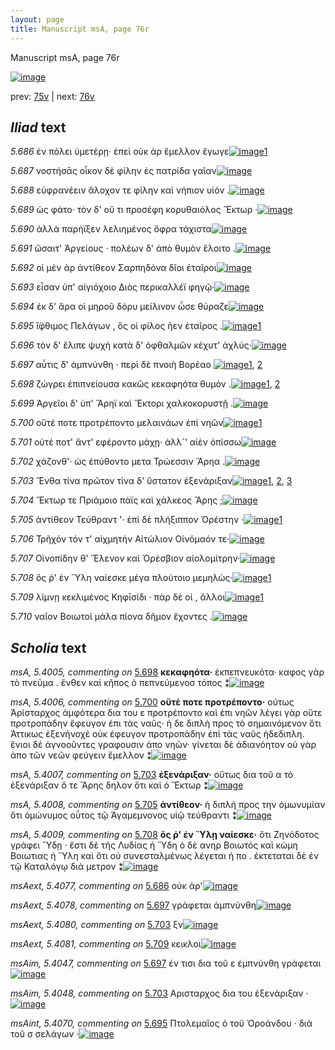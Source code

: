 ```yaml
---
layout: page
title: Manuscript msA, page 76r
---
```


Manuscript msA, page 76r

[![image](http://www.homermultitext.org/iipsrv?OBJ=IIP,1.0&FIF=/project/homer/pyramidal/deepzoom/hmt/vaimg/2017a/VA076RN_0077.tif&WID=100&CVT=JPEG)](http://www.homermultitext.org/ict2/?urn=urn:cite2:hmt:vaimg.2017a:VA076RN_0077)

prev:  [75v](../75v) | next:  [76v](../76v)

## *Iliad* text

*5.686* <a id="5.686"/> ἐν πόλει ὑμετέρῃ· ἐπεὶ οὐκ ὰρ ἔμελλον ἔγωγε[![image](http://www.homermultitext.org/iipsrv?OBJ=IIP,1.0&FIF=/project/homer/pyramidal/deepzoom/hmt/vaimg/2017a/VA076RN_0077.tif&RGN=0.185,0.1938,0.366,0.0323&WID=1000&CVT=JPEG)](http://www.homermultitext.org/ict2/?urn=urn:cite2:hmt:vaimg.2017a:VA076RN_0077@0.185,0.1938,0.366,0.0323)[1](#msAext_5.4077)

*5.687* <a id="5.687"/> νοστήσᾱς οἶκον δὲ φίλην ἐς πατρίδα γαῖαν[![image](http://www.homermultitext.org/iipsrv?OBJ=IIP,1.0&FIF=/project/homer/pyramidal/deepzoom/hmt/vaimg/2017a/VA076RN_0077.tif&RGN=0.187,0.2186,0.37,0.0323&WID=1000&CVT=JPEG)](http://www.homermultitext.org/ict2/?urn=urn:cite2:hmt:vaimg.2017a:VA076RN_0077@0.187,0.2186,0.37,0.0323)

*5.688* <a id="5.688"/> εὐφρανέειν ἄλοχον τε φίλην καὶ νήπιον υἱόν .[![image](http://www.homermultitext.org/iipsrv?OBJ=IIP,1.0&FIF=/project/homer/pyramidal/deepzoom/hmt/vaimg/2017a/VA076RN_0077.tif&RGN=0.186,0.2359,0.389,0.0323&WID=1000&CVT=JPEG)](http://www.homermultitext.org/ict2/?urn=urn:cite2:hmt:vaimg.2017a:VA076RN_0077@0.186,0.2359,0.389,0.0323)

*5.689* <a id="5.689"/> ὡς φάτο· τὸν δ' οὔ τι προσέφη κορυθαιόλος Ἕκτωρ ·[![image](http://www.homermultitext.org/iipsrv?OBJ=IIP,1.0&FIF=/project/homer/pyramidal/deepzoom/hmt/vaimg/2017a/VA076RN_0077.tif&RGN=0.182,0.2517,0.428,0.0338&WID=1000&CVT=JPEG)](http://www.homermultitext.org/ict2/?urn=urn:cite2:hmt:vaimg.2017a:VA076RN_0077@0.182,0.2517,0.428,0.0338)

*5.690* <a id="5.690"/> ἀλλὰ παρήϊξεν λελιημένος ὄφρα τάχιστα[![image](http://www.homermultitext.org/iipsrv?OBJ=IIP,1.0&FIF=/project/homer/pyramidal/deepzoom/hmt/vaimg/2017a/VA076RN_0077.tif&RGN=0.183,0.275,0.396,0.0338&WID=1000&CVT=JPEG)](http://www.homermultitext.org/ict2/?urn=urn:cite2:hmt:vaimg.2017a:VA076RN_0077@0.183,0.275,0.396,0.0338)

*5.691* <a id="5.691"/> ὤσαιτ' Ἀργείους · 					πολέων δ' ἀπὸ θυμὸν ἕλοιτο .[![image](http://www.homermultitext.org/iipsrv?OBJ=IIP,1.0&FIF=/project/homer/pyramidal/deepzoom/hmt/vaimg/2017a/VA076RN_0077.tif&RGN=0.181,0.2938,0.416,0.0285&WID=1000&CVT=JPEG)](http://www.homermultitext.org/ict2/?urn=urn:cite2:hmt:vaimg.2017a:VA076RN_0077@0.181,0.2938,0.416,0.0285)

*5.692* <a id="5.692"/> οἱ μὲν ὰρ ἀντίθεον Σαρπηδόνα δῖοι ἑταῖροι[![image](http://www.homermultitext.org/iipsrv?OBJ=IIP,1.0&FIF=/project/homer/pyramidal/deepzoom/hmt/vaimg/2017a/VA076RN_0077.tif&RGN=0.182,0.314,0.386,0.0293&WID=1000&CVT=JPEG)](http://www.homermultitext.org/ict2/?urn=urn:cite2:hmt:vaimg.2017a:VA076RN_0077@0.182,0.314,0.386,0.0293)

*5.693* <a id="5.693"/> εἷσαν ὑπ' αἰγιόχοιο Διὸς 					περικαλλέϊ φηγῷ·[![image](http://www.homermultitext.org/iipsrv?OBJ=IIP,1.0&FIF=/project/homer/pyramidal/deepzoom/hmt/vaimg/2017a/VA076RN_0077.tif&RGN=0.184,0.3298,0.396,0.0346&WID=1000&CVT=JPEG)](http://www.homermultitext.org/ict2/?urn=urn:cite2:hmt:vaimg.2017a:VA076RN_0077@0.184,0.3298,0.396,0.0346)

*5.694* <a id="5.694"/> ἐκ δ' ἄρα οἱ μηροῦ δόρυ μείλινον ὦσε θύραζε[![image](http://www.homermultitext.org/iipsrv?OBJ=IIP,1.0&FIF=/project/homer/pyramidal/deepzoom/hmt/vaimg/2017a/VA076RN_0077.tif&RGN=0.186,0.3539,0.403,0.0293&WID=1000&CVT=JPEG)](http://www.homermultitext.org/ict2/?urn=urn:cite2:hmt:vaimg.2017a:VA076RN_0077@0.186,0.3539,0.403,0.0293)

*5.695* <a id="5.695"/> ἴ̈φθιμος Πελάγων , ὅς 					οἱ φίλος ῆεν ἑταῖρος .[![image](http://www.homermultitext.org/iipsrv?OBJ=IIP,1.0&FIF=/project/homer/pyramidal/deepzoom/hmt/vaimg/2017a/VA076RN_0077.tif&RGN=0.182,0.3727,0.388,0.0278&WID=1000&CVT=JPEG)](http://www.homermultitext.org/ict2/?urn=urn:cite2:hmt:vaimg.2017a:VA076RN_0077@0.182,0.3727,0.388,0.0278)[1](#msAint_5.4070)

*5.696* <a id="5.696"/> τὸν δ' ἔλιπε ψυχὴ κατὰ δ' ὀφθαλμῶν κέχυτ' ἀχλύς·[![image](http://www.homermultitext.org/iipsrv?OBJ=IIP,1.0&FIF=/project/homer/pyramidal/deepzoom/hmt/vaimg/2017a/VA076RN_0077.tif&RGN=0.185,0.3869,0.437,0.0346&WID=1000&CVT=JPEG)](http://www.homermultitext.org/ict2/?urn=urn:cite2:hmt:vaimg.2017a:VA076RN_0077@0.185,0.3869,0.437,0.0346)

*5.697* <a id="5.697"/> αὖτις δ' ἀμπνύνθη · περὶ δὲ πνοιὴ 						 Βορέαο 				[![image](http://www.homermultitext.org/iipsrv?OBJ=IIP,1.0&FIF=/project/homer/pyramidal/deepzoom/hmt/vaimg/2017a/VA076RN_0077.tif&RGN=0.186,0.4095,0.361,0.0293&WID=1000&CVT=JPEG)](http://www.homermultitext.org/ict2/?urn=urn:cite2:hmt:vaimg.2017a:VA076RN_0077@0.186,0.4095,0.361,0.0293)[1](#msAext_5.4078), [2](#msAim_5.4047)

*5.698* <a id="5.698"/> ζώγρει ἐπιπνείουσα κακῶς κεκαφηότα θυμόν .[![image](http://www.homermultitext.org/iipsrv?OBJ=IIP,1.0&FIF=/project/homer/pyramidal/deepzoom/hmt/vaimg/2017a/VA076RN_0077.tif&RGN=0.186,0.4267,0.442,0.0368&WID=1000&CVT=JPEG)](http://www.homermultitext.org/ict2/?urn=urn:cite2:hmt:vaimg.2017a:VA076RN_0077@0.186,0.4267,0.442,0.0368)[1](#msAext_5.4079), [2](#msA_5.4005)

*5.699* <a id="5.699"/> Ἀργεῖοι δ' ὑπ' 						 Ἄρηϊ καὶ Ἕκτορι χαλκοκορυστῇ .[![image](http://www.homermultitext.org/iipsrv?OBJ=IIP,1.0&FIF=/project/homer/pyramidal/deepzoom/hmt/vaimg/2017a/VA076RN_0077.tif&RGN=0.191,0.4515,0.43,0.027&WID=1000&CVT=JPEG)](http://www.homermultitext.org/ict2/?urn=urn:cite2:hmt:vaimg.2017a:VA076RN_0077@0.191,0.4515,0.43,0.027)

*5.700* <a id="5.700"/> οὔτέ ποτε προτρέποντο μελαινάων ἐπὶ νηῶν[![image](http://www.homermultitext.org/iipsrv?OBJ=IIP,1.0&FIF=/project/homer/pyramidal/deepzoom/hmt/vaimg/2017a/VA076RN_0077.tif&RGN=0.192,0.4696,0.411,0.027&WID=1000&CVT=JPEG)](http://www.homermultitext.org/ict2/?urn=urn:cite2:hmt:vaimg.2017a:VA076RN_0077@0.192,0.4696,0.411,0.027)[1](#msA_5.4006)

*5.701* <a id="5.701"/> οὐτέ ποτ' ἄντ' εφέροντο μάχῃ· ἀλλ`' αἰὲν ὀπίσσω[![image](http://www.homermultitext.org/iipsrv?OBJ=IIP,1.0&FIF=/project/homer/pyramidal/deepzoom/hmt/vaimg/2017a/VA076RN_0077.tif&RGN=0.192,0.4884,0.419,0.0278&WID=1000&CVT=JPEG)](http://www.homermultitext.org/ict2/?urn=urn:cite2:hmt:vaimg.2017a:VA076RN_0077@0.192,0.4884,0.419,0.0278)

*5.702* <a id="5.702"/> χάζονθ'· ὡς ἐπύθοντο μετα Τρώεσσιν 					 Ἄρηα .[![image](http://www.homermultitext.org/iipsrv?OBJ=IIP,1.0&FIF=/project/homer/pyramidal/deepzoom/hmt/vaimg/2017a/VA076RN_0077.tif&RGN=0.192,0.5079,0.389,0.0323&WID=1000&CVT=JPEG)](http://www.homermultitext.org/ict2/?urn=urn:cite2:hmt:vaimg.2017a:VA076RN_0077@0.192,0.5079,0.389,0.0323)

*5.703* <a id="5.703"/> Ἔνθα τίνα πρῶτον τίνα δ' ὕστατον ἐξενάριξαν[![image](http://www.homermultitext.org/iipsrv?OBJ=IIP,1.0&FIF=/project/homer/pyramidal/deepzoom/hmt/vaimg/2017a/VA076RN_0077.tif&RGN=0.189,0.5259,0.432,0.0316&WID=1000&CVT=JPEG)](http://www.homermultitext.org/ict2/?urn=urn:cite2:hmt:vaimg.2017a:VA076RN_0077@0.189,0.5259,0.432,0.0316)[1](#msAext_5.4080), [2](#msA_5.4007), [3](#msAim_5.4048)

*5.704* <a id="5.704"/> Ἕκτωρ τε Πριάμοιο πάϊς καὶ χάλκεος Ἄρης ;[![image](http://www.homermultitext.org/iipsrv?OBJ=IIP,1.0&FIF=/project/homer/pyramidal/deepzoom/hmt/vaimg/2017a/VA076RN_0077.tif&RGN=0.188,0.5432,0.423,0.0301&WID=1000&CVT=JPEG)](http://www.homermultitext.org/ict2/?urn=urn:cite2:hmt:vaimg.2017a:VA076RN_0077@0.188,0.5432,0.423,0.0301)

*5.705* <a id="5.705"/> ἀντίθεον Τεύθραντ '· 					ἐπὶ δὲ πλήξιππον Ὀρέστην ·[![image](http://www.homermultitext.org/iipsrv?OBJ=IIP,1.0&FIF=/project/homer/pyramidal/deepzoom/hmt/vaimg/2017a/VA076RN_0077.tif&RGN=0.189,0.5642,0.423,0.0301&WID=1000&CVT=JPEG)](http://www.homermultitext.org/ict2/?urn=urn:cite2:hmt:vaimg.2017a:VA076RN_0077@0.189,0.5642,0.423,0.0301)[1](#msA_5.4008)

*5.706* <a id="5.706"/> Τρῆχόν τόν τ' αἰχμητὴν 						 Αἰτώλιον 					 Οἰνόμαόν τε·[![image](http://www.homermultitext.org/iipsrv?OBJ=IIP,1.0&FIF=/project/homer/pyramidal/deepzoom/hmt/vaimg/2017a/VA076RN_0077.tif&RGN=0.189,0.583,0.399,0.0301&WID=1000&CVT=JPEG)](http://www.homermultitext.org/ict2/?urn=urn:cite2:hmt:vaimg.2017a:VA076RN_0077@0.189,0.583,0.399,0.0301)

*5.707* <a id="5.707"/> Οἰνοπίδην θ' Ἕλενον καὶ Ὀρέσβιον αἰολομίτρην·[![image](http://www.homermultitext.org/iipsrv?OBJ=IIP,1.0&FIF=/project/homer/pyramidal/deepzoom/hmt/vaimg/2017a/VA076RN_0077.tif&RGN=0.188,0.6041,0.414,0.0301&WID=1000&CVT=JPEG)](http://www.homermultitext.org/ict2/?urn=urn:cite2:hmt:vaimg.2017a:VA076RN_0077@0.188,0.6041,0.414,0.0301)

*5.708* <a id="5.708"/> ὅς ῥ' ἐν Ὕλη 					ναίεσκε μέγα πλούτοιο μεμηλὼς·[![image](http://www.homermultitext.org/iipsrv?OBJ=IIP,1.0&FIF=/project/homer/pyramidal/deepzoom/hmt/vaimg/2017a/VA076RN_0077.tif&RGN=0.187,0.6221,0.386,0.0301&WID=1000&CVT=JPEG)](http://www.homermultitext.org/ict2/?urn=urn:cite2:hmt:vaimg.2017a:VA076RN_0077@0.187,0.6221,0.386,0.0301)[1](#msA_5.4009)

*5.709* <a id="5.709"/> λίμνῃ κεκλιμένος Κηφῑσίδι · πὰρ δέ οἱ , ἄλλοι[![image](http://www.homermultitext.org/iipsrv?OBJ=IIP,1.0&FIF=/project/homer/pyramidal/deepzoom/hmt/vaimg/2017a/VA076RN_0077.tif&RGN=0.184,0.6424,0.395,0.0301&WID=1000&CVT=JPEG)](http://www.homermultitext.org/ict2/?urn=urn:cite2:hmt:vaimg.2017a:VA076RN_0077@0.184,0.6424,0.395,0.0301)[1](#msAext_5.4081)

*5.710* <a id="5.710"/> ναῖον Βοιωτοὶ μάλα 					πίονα δῆμον ἔχοντες .[![image](http://www.homermultitext.org/iipsrv?OBJ=IIP,1.0&FIF=/project/homer/pyramidal/deepzoom/hmt/vaimg/2017a/VA076RN_0077.tif&RGN=0.191,0.6612,0.37,0.0301&WID=1000&CVT=JPEG)](http://www.homermultitext.org/ict2/?urn=urn:cite2:hmt:vaimg.2017a:VA076RN_0077@0.191,0.6612,0.37,0.0301)

## *Scholia* text

*msA, 5.4005, commenting on* [5.698](#5.698)  <a id="msA_5.4005"/> **κεκαφηότα·** ἐκπεπνευκότα· καφος γὰρ τὸ πνεῦμα . ἔνθεν καὶ κῆπος ὸ πεπνεύμενοσ τόπος ⁑[![image](http://www.homermultitext.org/iipsrv?OBJ=IIP,1.0&FIF=/project/homer/pyramidal/deepzoom/hmt/vaimg/2017a/VA076RN_0077.tif&RGN=0.62343404568902,0.428769017980636,0.203389830508475,0.0503457814661134&WID=1000&CVT=JPEG)](http://www.homermultitext.org/ict2/?urn=urn:cite2:hmt:vaimg.2017a:VA076RN_0077@0.62343404568902,0.428769017980636,0.203389830508475,0.0503457814661134)

*msA, 5.4006, commenting on* [5.700](#5.700)  <a id="msA_5.4006"/> **οὔτέ ποτε προτρέποντο·** ούτως Ἀρίσταρχος ἀμφότερα δια του ε προτρέποντο καὶ ἐπι νηῶν λέγει γὰρ οὔτε προτροπάδην ἔφευγον ἐπι τὰς ναῦς· ἡ δε διπλὴ προς τὸ σημαινόμενον ὅτι Ἀττικως ἐξενήνοχέ οὐκ έφευγον προτροπάδην ἐπὶ τὰς ναῦς ὴδεδιπλη. ἔνιοι δὲ ἀγνοοῦντες γραφουσιν ἀπο νηῶν· γίνεται δὲ ἀδιανόητον οὐ γὰρ ἀπο τῶν νεῶν φεύγειν ἔμελλον ⁑[![image](http://www.homermultitext.org/iipsrv?OBJ=IIP,1.0&FIF=/project/homer/pyramidal/deepzoom/hmt/vaimg/2017a/VA076RN_0077.tif&RGN=0.622697126013265,0.478008298755187,0.214443625644805,0.115076071922545&WID=1000&CVT=JPEG)](http://www.homermultitext.org/ict2/?urn=urn:cite2:hmt:vaimg.2017a:VA076RN_0077@0.622697126013265,0.478008298755187,0.214443625644805,0.115076071922545)

*msA, 5.4007, commenting on* [5.703](#5.703)  <a id="msA_5.4007"/> **ἐξενάριξαν·** οὕτως δια τοῦ α τὸ ἐξενάριξαν ὅ τε Ἄρης δηλον ὅτι καὶ ὁ Ἕκτωρ ⁑[![image](http://www.homermultitext.org/iipsrv?OBJ=IIP,1.0&FIF=/project/homer/pyramidal/deepzoom/hmt/vaimg/2017a/VA076RN_0077.tif&RGN=0.605747973470892,0.585338865836791,0.239130434782609,0.0343015214384509&WID=1000&CVT=JPEG)](http://www.homermultitext.org/ict2/?urn=urn:cite2:hmt:vaimg.2017a:VA076RN_0077@0.605747973470892,0.585338865836791,0.239130434782609,0.0343015214384509)

*msA, 5.4008, commenting on* [5.705](#5.705)  <a id="msA_5.4008"/> **ἀντίθεον·** ἡ διπλὴ προς την ὁμωνυμίαν ὅτι ὁμώνυμος οὗτος τῷ Ἀγαμεμνονος υἱῷ τεύθραντι ⁑[![image](http://www.homermultitext.org/iipsrv?OBJ=IIP,1.0&FIF=/project/homer/pyramidal/deepzoom/hmt/vaimg/2017a/VA076RN_0077.tif&RGN=0.604642593957259,0.613001383125864,0.221075902726603,0.0459197786998617&WID=1000&CVT=JPEG)](http://www.homermultitext.org/ict2/?urn=urn:cite2:hmt:vaimg.2017a:VA076RN_0077@0.604642593957259,0.613001383125864,0.221075902726603,0.0459197786998617)

*msA, 5.4009, commenting on* [5.708](#5.708)  <a id="msA_5.4009"/> **ὅς ῥ' ἐν Ὕλῃ ναίεσκε·** ὅτι Ζηνόδοτος γράφει Ὕδῃ · ἔστι δὲ τῆς Λυδίας ἡ Ὕδη ὁ δὲ ανηρ Βοιωτός καὶ κώμη Βοιωτιας ἡ Ὕλη καὶ ὅτι οὐ συνεσταλμένως λέγεται ἡ πο . ἐκτεταται δὲ ἐν τῷ Καταλόγῳ διὰ μετρον ⁑[![image](http://www.homermultitext.org/iipsrv?OBJ=IIP,1.0&FIF=/project/homer/pyramidal/deepzoom/hmt/vaimg/2017a/VA076RN_0077.tif&RGN=0.599852616064849,0.655048409405256,0.223655121591746,0.0697095435684647&WID=1000&CVT=JPEG)](http://www.homermultitext.org/ict2/?urn=urn:cite2:hmt:vaimg.2017a:VA076RN_0077@0.599852616064849,0.655048409405256,0.223655121591746,0.0697095435684647)

*msAext, 5.4077, commenting on* [5.686](#5.686)  <a id="msAext_5.4077"/> οὐκ άρ'[![image](http://www.homermultitext.org/iipsrv?OBJ=IIP,1.0&FIF=/project/homer/pyramidal/deepzoom/hmt/vaimg/2017a/VA076RN_0077.tif&RGN=0.849299926308032,0.195850622406639,0.0331613854089904,0.0182572614107884&WID=1000&CVT=JPEG)](http://www.homermultitext.org/ict2/?urn=urn:cite2:hmt:vaimg.2017a:VA076RN_0077@0.849299926308032,0.195850622406639,0.0331613854089904,0.0182572614107884)

*msAext, 5.4078, commenting on* [5.697](#5.697)  <a id="msAext_5.4078"/> γράφεται ἀμπνύνθη[![image](http://www.homermultitext.org/iipsrv?OBJ=IIP,1.0&FIF=/project/homer/pyramidal/deepzoom/hmt/vaimg/2017a/VA076RN_0077.tif&RGN=0.805821665438467,0.404702627939142,0.0700073691967576,0.0246196403872752&WID=1000&CVT=JPEG)](http://www.homermultitext.org/ict2/?urn=urn:cite2:hmt:vaimg.2017a:VA076RN_0077@0.805821665438467,0.404702627939142,0.0700073691967576,0.0246196403872752)

*msAext, 5.4080, commenting on* [5.703](#5.703)  <a id="msAext_5.4080"/> ξν[![image](http://www.homermultitext.org/iipsrv?OBJ=IIP,1.0&FIF=/project/homer/pyramidal/deepzoom/hmt/vaimg/2017a/VA076RN_0077.tif&RGN=0.868828297715549,0.528907330567082,0.0283714075165807,0.0215767634854772&WID=1000&CVT=JPEG)](http://www.homermultitext.org/ict2/?urn=urn:cite2:hmt:vaimg.2017a:VA076RN_0077@0.868828297715549,0.528907330567082,0.0283714075165807,0.0215767634854772)

*msAext, 5.4081, commenting on* [5.709](#5.709)  <a id="msAext_5.4081"/> κεικλοι[![image](http://www.homermultitext.org/iipsrv?OBJ=IIP,1.0&FIF=/project/homer/pyramidal/deepzoom/hmt/vaimg/2017a/VA076RN_0077.tif&RGN=0.861827560795873,0.648409405255878,0.0350036845983788,0.0182572614107884&WID=1000&CVT=JPEG)](http://www.homermultitext.org/ict2/?urn=urn:cite2:hmt:vaimg.2017a:VA076RN_0077@0.861827560795873,0.648409405255878,0.0350036845983788,0.0182572614107884)

*msAim, 5.4047, commenting on* [5.697](#5.697)  <a id="msAim_5.4047"/> έν τισι δια τοῦ ε ἐμπνύνθη γράφεται[![image](http://www.homermultitext.org/iipsrv?OBJ=IIP,1.0&FIF=/project/homer/pyramidal/deepzoom/hmt/vaimg/2017a/VA076RN_0077.tif&RGN=0.549373618275608,0.413831258644537,0.0666912306558585,0.023789764868603&WID=1000&CVT=JPEG)](http://www.homermultitext.org/ict2/?urn=urn:cite2:hmt:vaimg.2017a:VA076RN_0077@0.549373618275608,0.413831258644537,0.0666912306558585,0.023789764868603)

*msAim, 5.4048, commenting on* [5.703](#5.703)  <a id="msAim_5.4048"/> Αρισταρχος δια του ἐξενάριξαν ·[![image](http://www.homermultitext.org/iipsrv?OBJ=IIP,1.0&FIF=/project/homer/pyramidal/deepzoom/hmt/vaimg/2017a/VA076RN_0077.tif&RGN=0.557111274871039,0.521715076071923,0.0711127487103906,0.016597510373444&WID=1000&CVT=JPEG)](http://www.homermultitext.org/ict2/?urn=urn:cite2:hmt:vaimg.2017a:VA076RN_0077@0.557111274871039,0.521715076071923,0.0711127487103906,0.016597510373444)

*msAint, 5.4070, commenting on* [5.695](#5.695)  <a id="msAint_5.4070"/> Πτολεμαῖος ὁ τοῦ Ὀροάνδου · διὰ τοῦ σ σελάγων ·[![image](http://www.homermultitext.org/iipsrv?OBJ=IIP,1.0&FIF=/project/homer/pyramidal/deepzoom/hmt/vaimg/2017a/VA076RN_0077.tif&RGN=0.122697126013265,0.372614107883817,0.0674281503316139,0.0356846473029046&WID=1000&CVT=JPEG)](http://www.homermultitext.org/ict2/?urn=urn:cite2:hmt:vaimg.2017a:VA076RN_0077@0.122697126013265,0.372614107883817,0.0674281503316139,0.0356846473029046)